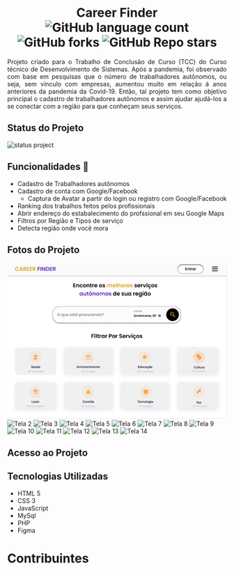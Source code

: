 <h1 align="center"> 
Career Finder <br>
<img alt="GitHub language count" src="https://img.shields.io/github/languages/count/Nic-Lemes/career-finder">
<img alt="GitHub forks" src="https://img.shields.io/github/forks/Nic-Lemes/career-finder">
<img alt="GitHub Repo stars" src="https://img.shields.io/github/stars/Nic-Lemes/career-finder">
</h1>


<p align="justify"> Projeto criado para o Trabalho de Conclusão de Curso (TCC) do Curso técnico de Desenvolvimento de Sistemas. Após a pandemia, foi observado com base em pesquisas que o número de trabalhadores autônomos, ou seja, sem vínculo com empresas, aumentou muito em relação á anos anteriores da pandemia da Covid-19. Então, tal projeto tem como objetivo principal o cadastro de trabalhadores autônomos e assim ajudar ajudá-los a se conectar com a região para que conheçam seus serviços. </p>


## Status do Projeto
<img alt="status project" src="http://img.shields.io/static/v1?label=STATUS&message=EM%20DESENVOLVIMENTO&color=RED&style=for-the-badge">


## Funcionalidades :pushpin:
- Cadastro de Trabalhadores autônomos
- Cadastro de conta com Google/Facebook
  - Captura de Avatar a partir do login ou registro com Google/Facebook
- Ranking dos trabalhos feitos pelos profissionais
- Abrir endereço do estabalecimento do profssional em seu Google Maps 
- Filtros por Região e Tipos de serviço
- Detecta região onde você mora


## Fotos do Projeto
<img src="./assets/landing page.png" alt="Foto da Landing Page">
<img src="" alt="Tela 2">
<img src="" alt="Tela 3">
<img src="" alt="Tela 4">
<img src="" alt="Tela 5">
<img src="" alt="Tela 6">
<img src="" alt="Tela 7">
<img src="" alt="Tela 8">
<img src="" alt="Tela 9">
<img src="" alt="Tela 10">
<img src="" alt="Tela 11">
<img src="" alt="Tela 12">
<img src="" alt="Tela 13">
<img src="" alt="Tela 14">


## Acesso ao Projeto


## Tecnologias Utilizadas
- HTML 5
- CSS 3
- JavaScript
- MySql
- PHP
- Figma


# Contribuintes 
